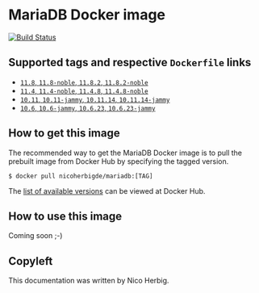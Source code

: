 # MariaDB Docker image

[![Build Status](https://github.com/nicoherbigio/docker-mariadb/actions/workflows/build-docker-images.yml/badge.svg)](https://github.com/nicoherbigio/docker-mariadb/actions/workflows/build-docker-images.yml)

## Supported tags and respective `Dockerfile` links

 * [`11.8`, `11.8-noble`, `11.8.2`, `11.8.2-noble`](https://github.com/nicoherbigio/docker-mariadb/blob/main/11.8/ubuntu/default/Dockerfile)
 * [`11.4`, `11.4-noble`, `11.4.8`, `11.4.8-noble`](https://github.com/nicoherbigio/docker-mariadb/blob/main/11.4/ubuntu/default/Dockerfile)
 * [`10.11`, `10.11-jammy`, `10.11.14`, `10.11.14-jammy`](https://github.com/nicoherbigio/docker-mariadb/blob/main/10.11/ubuntu/default/Dockerfile)
 * [`10.6`, `10.6-jammy`, `10.6.23`, `10.6.23-jammy`](https://github.com/nicoherbigio/docker-mariadb/blob/main/10.6/ubuntu/default/Dockerfile)

## How to get this image

The recommended way to get the MariaDB Docker image is to pull the prebuilt image from Docker Hub by specifying the tagged version.

```console
$ docker pull nicoherbigde/mariadb:[TAG]
```

The [list of available versions](https://hub.docker.com/r/nicoherbigde/mariadb/tags) can be viewed at Docker Hub.

## How to use this image

Coming soon ;-)

## Copyleft

This documentation was written by Nico Herbig.
